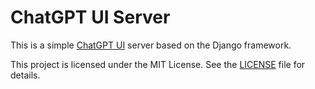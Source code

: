 # ChatGPT UI Server
This is a simple [ChatGPT UI](https://github.com/Illusion2-1/chatgpt-ui-commercial) server based on the Django framework.

This project is licensed under the MIT License. See the [LICENSE](LICENSE) file for details.
